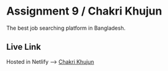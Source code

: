 # Assignment 9 / Chakri Khujun

 The best job searching platform in Bangladesh.

## Live Link
Hosted in Netlify --> [Chakri Khujun](https://chipper-twilight-18040b.netlify.app/)